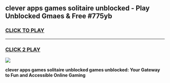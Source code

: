 
## clever apps games solitaire unblocked - Play Unblocked Gmaes & Free #775yb
<h3>
<a href="https://news.freeplayer.one?title=clever_apps_games_solitaire_unblocked&ref=24F">CLICK TO PLAY</a></h3>
<hr>

<h3>
<a href="https://news.freeplayer.one?title=clever_apps_games_solitaire_unblocked&ref=24F">CLICK 2 PLAY</a>
  
</h3>

<a href="https://news.freeplayer.one?title=clever_apps_games_solitaire_unblocked&ref=24F/"><img src="https://clearcache.store/games.png"></a>


**clever apps games solitaire unblocked games unblocked: Your Gateway to Fun and Accessible Online Gaming**
